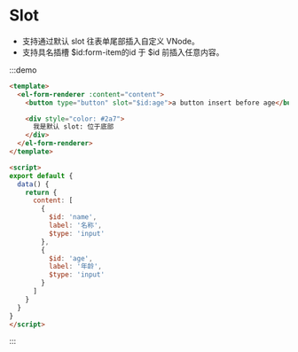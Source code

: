 # Slot

- 支持通过默认 slot 往表单尾部插入自定义 VNode。
- 支持具名插槽 $id:form-item的id 于 $id 前插入任意内容。

:::demo
```html
<template>
  <el-form-renderer :content="content">
    <button type="button" slot="$id:age">a button insert before age</button>

    <div style="color: #2a7">
      我是默认 slot: 位于底部
    </div>
  </el-form-renderer>
</template>

<script>
export default {
  data() {
    return {
      content: [
        {
          $id: 'name',
          label: '名称',
          $type: 'input'
        },
        {
          $id: 'age',
          label: '年龄',
          $type: 'input'
        }
      ]
    }
  }
}
</script>
```
:::